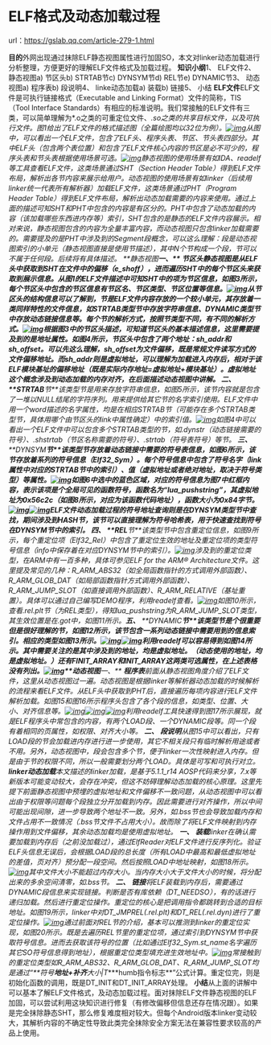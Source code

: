 # ELF格式及动态加载过程

url：https://gslab.qq.com/article-279-1.html



**目的**外网出现通过抹除ELF静态视图属性进行加固SO，本文对linker动态加载进行分析整理，方便更好的理解ELF文件格式及加载过程。 **知识小纲**1、 ELF文件2、 静态视图a) 节区头b) STRTAB节c) DYNSYM节d) REL节e) DYNAMIC节3、 动态视图a) 程序表b) 段说明4、 linke动态加载a) 装载b) 链接5、 小结 **ELF文件**ELF文件是可执行链接格式（Executable and Linking Format）文件的简称，TIS（Tool Interface Standards）有相应的标准说明。我们常接触的ELF文件有三类，可以简单理解为*.o之类的可重定位文件、*.so之类的共享目标文件，以及可执行文件。图1给出了ELF文件的格式描述图（全篇绘图均以32位为例）。[![img](https://gslab.qq.com/data/attachment/portal/201707/14/095407dclgbkccgykklk66.png)](https://gslab.qq.com/data/attachment/portal/201707/14/095407dclgbkccgykklk66.png)从图中，可以看出一个ELF文件，包含了ELF头、程序头表、节区、节头表四部分。其中ELF头（包含两个表位置）和包含了ELF文件核心内容的节区是必不可少的，程序头表和节头表根据使用场景可选。[![img](https://gslab.qq.com/data/attachment/portal/201707/14/095407dt9pvjed992fp22y.png)](https://gslab.qq.com/data/attachment/portal/201707/14/095407dt9pvjed992fp22y.png)静态视图的使用场景有如IDA、readelf等工具查看ELF文件，这类场景通过SHT（Section Header Table）得到ELF文件布局，解析出各节内容来展示给用户。动态视图的使用场景有如linker（后续用linker统一代表所有解析器）加载ELF文件，这类场景通过PHT（Program Header Table）得到ELF文件布局，解析出动态加载需要的内容来使用。通过上面的描述可知SHT和PHT中包含的内容是有区分的。PHT中包含了动态加载的内容（该加载哪些东西进内存等）索引，SHT包含的是静态的ELF文件内容展示。相对来说，静态视图包含的内容为全量丰富内容，而动态视图只包含linker加载需要的。需要提及的是PHT中涉及到的Segment段概念，可以这么理解：段是动态视图索引的小单元（静态视图直接是使用节描述），其中N个节构成一个段，节可以不属于任何段。后续将有具体描述。 **静态视图****一、** **节区头**静态视图是从ELF头中获取到SHT在文件中的偏移（e_shoff），进而遍历SHT中的每个节区头来获取到展示信息。从图1的ELF文件描述中可知SHT中的项为节区信息，如图3所示，每个节区头中包含的节区信息有节区名、节区类型、节区位置等信息。[![img](https://gslab.qq.com/data/attachment/portal/201707/14/095407xkvnsqzzfpicxmmg.png)](https://gslab.qq.com/data/attachment/portal/201707/14/095407xkvnsqzzfpicxmmg.png)从节区头的结构信息可以了解到，节是ELF文件内容存放的一个较小单元，其存放着一类同样特性的文件信息，如STRTAB类型节中存放字符串信息、DYNAMIC类型节中存放动态链接信息等。每个节的解析方式，按照节类型不同，有不同的解析方式。[![img](https://gslab.qq.com/data/attachment/portal/201707/14/095407a8ccg92glq4mg849.png)](https://gslab.qq.com/data/attachment/portal/201707/14/095407a8ccg92glq4mg849.png)根据图3中的节区头描述，可知道节区头的基本描述信息，这里需要提及到的是地址属性。如图4所示，节区头中包含了两个地址：sh_addr和sh_offset。可以先这么理解，sh_offset为文件偏移，既是常规文件读写方式的文件偏移地址。而sh_addr则是虚拟地址，可以理解为加载进入内存后，相对于该ELF模块基址的偏移地址（既是实际内存地址=虚拟地址+模块基址）。虚拟地址这个概念涉及到动态加载的内存对齐，在后面描述动态视图中讲解。 **二、** **STRTAB****节**该类型节是用来存放字符串信息，如图5所示，该节内容就是包含了一堆以NULL结尾的字符序列。用来提供给其它节的名字索引使用。ELF文件中用一个word描述的名字属性，均是在相应STRTAB节（可能存在多个STRTAB类型节，具体用哪个由节区头的link中属性确定）中的索引值。[![img](https://gslab.qq.com/data/attachment/portal/201707/14/095408s2pdd7vvvrrt7vp8.png)](https://gslab.qq.com/data/attachment/portal/201707/14/095408s2pdd7vvvrrt7vp8.png)如图4中可以看出一个ELF文件中可以包含多个STRTAB类型的节，如.dynstr（动态链接需要的符号）、.shstrtab（节区名称需要的符号）、.strtab（符号表符号）等节。 **三、** **DYNSYM****节**该类型节存放着动态链接中需要的符号表信息，如图6所示，该节存放着系列的符号信息（Elf32_Sym）。每个符号信息中包含了符号名字（link属性中对应的STRTAB节中的索引）、值（虚拟地址或者绝对地址，取决于符号类型）等属性。[![img](https://gslab.qq.com/data/attachment/portal/201707/14/095408zmmzpcc2cwmw3xz3.png)](https://gslab.qq.com/data/attachment/portal/201707/14/095408zmmzpcc2cwmw3xz3.png)如图6中选中的蓝色区域，对应的符号信息为图7中红框内容，表示该项是个全局可见的函数符号，函数名为“lua_pushstring”，其虚拟地址为0x56c2c（如图8所示，对应为该函数代码地址），函数大小为0x84字节。[![img](https://gslab.qq.com/data/attachment/portal/201707/14/095408bv9lqdvlvvdnj9v9.png)](https://gslab.qq.com/data/attachment/portal/201707/14/095408bv9lqdvlvvdnj9v9.png)[![img](https://gslab.qq.com/data/attachment/portal/201707/14/095408l79cxd7zxbx24k3r.png)](https://gslab.qq.com/data/attachment/portal/201707/14/095408l79cxd7zxbx24k3r.png)ELF文件动态加载过程的符号地址查询则是在DYNSYM类型节中查找，期间涉及到HASH节，该节可以直接理解为符号哈希表，用于快速查找到符号在DYNSYM节中的索引。 **四、** **REL****节**该类型节中包含重定位信息，如图9所示，每个重定位项（Elf32_Rel）中包含了重定位生效的地址及重定位项的类型符号信息（info中保存着在对应DYNSYM节中的索引）。[![img](https://gslab.qq.com/data/attachment/portal/201707/14/095409krvr88zqjthjvxye.png)](https://gslab.qq.com/data/attachment/portal/201707/14/095409krvr88zqjthjvxye.png)涉及到的重定位类型，在ARM中有一百多种，具体可参见ELF for the ARM® Architecture文件。这里提及常见的几种：R_ARM_ABS32（如全局函数指针的方式调用外部函数）、R_ARM_GLOB_DAT（如局部函数指针方式调用外部函数）、R_ARM_JUMP_SLOT（如直接调用外部函数）、R_ARM_RELATIVE（基址重置）。具体可以通过自己编写DEMO程序，利用readelf查看。[![img](https://gslab.qq.com/data/attachment/portal/201707/14/095409bpz4v3q6h5dhhcp5.png)](https://gslab.qq.com/data/attachment/portal/201707/14/095409bpz4v3q6h5dhhcp5.png)如图10所示，查看.rel.plt节（为REL类型），得知lua_pushstring为R_ARM_JUMP_SLOT类型，其生效位置是在.got中，如图11所示。**五、** **DYNAMIC****节**该类型节是个很重要但是很好理解的节，如图12所示，该节包含一系列动态链接中需要用到的信息索引。相应的类型如图13所示。[![img](https://gslab.qq.com/data/attachment/portal/201707/14/095409hpzii5hh2i4mjz53.png)](https://gslab.qq.com/data/attachment/portal/201707/14/095409hpzii5hh2i4mjz53.png)[![img](https://gslab.qq.com/data/attachment/portal/201707/14/095410w6qq6pqbq5q5pxf5.png)](https://gslab.qq.com/data/attachment/portal/201707/14/095410w6qq6pqbq5q5pxf5.png)利用readelf可以容易得到如图14所示。其中需要关注的是其中涉及到的地址，均是虚拟地址。（动态使用的地址，均是虚拟地址。）还有FINIT_ARRAY和INIT_ARRAY这两类可选属性，在上述表格没有列出。[![img](https://gslab.qq.com/data/attachment/portal/201707/14/095410hntnyaq67qzdzfqq.png)](https://gslab.qq.com/data/attachment/portal/201707/14/095410hntnyaq67qzdzfqq.png)**动态视图****一、** **程序表**前面从静态视图角度介绍了ELF文件，这里从动态视图过一遍。动态视图是根据linker等解析器动态加载的时候解析的流程来看ELF文件。从ELF头中获取到PHT后，直接遍历每项内容进行ELF文件解析加载。如图15和图16所示程序头包含了各个段的信息，如类型、位置、大小、对齐信息等。[![img](https://gslab.qq.com/data/attachment/portal/201707/14/095410gt1mbkr1rbb1k1tr.png)](https://gslab.qq.com/data/attachment/portal/201707/14/095410gt1mbkr1rbb1k1tr.png)[![img](https://gslab.qq.com/data/attachment/portal/201707/14/095410heqedz9zed3e5dje.png)](https://gslab.qq.com/data/attachment/portal/201707/14/095410heqedz9zed3e5dje.png)[![img](https://gslab.qq.com/data/attachment/portal/201707/14/095410px8ypduinix8s7fv.png)](https://gslab.qq.com/data/attachment/portal/201707/14/095410px8ypduinix8s7fv.png)利用readelf工具快速得到图17所示展现，就是ELF程序头中常包含的内容，有两个LOAD段、一个DYNAMIC段等。同一个段有着相同的页属性，如权限、对齐大小等。 **二、** **段说明**从图15中可以看出，只有LOAD段的节会加载进内存进行进一步使用，其它不相关段只有临时解析用途或者不用。另外，动态视图中，段会包含多个节，便于linker一次性映射进入内存。但是由于节的权限不同，所以一般需要划分两个LOAD。具体是可写和可执行对立。 **linker动态加载**本文描述的linker加载，是基于5.1.1_r14 AOSP代码来分享，7.x等新版本可能变动较大，会存在冲突，但这不妨碍理解动态加载的核心原理。这里先提下前面静态视图中预埋的虚拟地址和文件偏移不一致问题，从动态视图中可以看出由于权限等问题每个段独立分开加载到内存。因此需要进行对齐操作，所以中间可能出现间隙，进一步导致两个地址不一致。另外，如.bss节也会导致加载内存和文件占用不一致情况（.bss节文件不占用大小）。故而除了将ELF文件映射到内存操作用到文件偏移，其余动态加载均是使用虚拟地址。 **一、** **装载**linker在确认需要加载到内存后（之前没加载过），通过ElfReader对ELF文件进行反序列化。验证ELF头信息无误后，会根据LOAD段的总长度（所有LOAD中最高和最低虚拟地址的差值，页对齐）预分配一段空间。然后按照LOAD中地址映射，如图18所示。[![img](https://gslab.qq.com/data/attachment/portal/201707/14/095411ev236dcxpo0pv7xm.png)](https://gslab.qq.com/data/attachment/portal/201707/14/095411ev236dcxpo0pv7xm.png)其中文件大小不能超过内存大小。当内存大小大于文件大小的时候，将分配出来的多余空间清零，如.bss节。 **二、** **链接**将ELF装载到内存后，需要通过DYNAMIC段信息来实现链接。判断是否有库依赖（DT_NEEDSO），有的话进行递归加载。然后进行重定位操作。重定位的核心是把调用指令都跳转到合适的目标地址。如图19所示，linker中对DT_JMPREL(.rel.plt)和DT_REL(.rel.dyn)进行了重定位操作。[![img](https://gslab.qq.com/data/attachment/portal/201707/14/095411njaoj8dld87ys5al.png)](https://gslab.qq.com/data/attachment/portal/201707/14/095411njaoj8dld87ys5al.png)通过前面对REL节的介绍，基本可以推测到linker的重定位实现，如图20所示。既是去遍历REL节里的重定位项，通过索引到DYNSYM节中获取符号信息。进而去获取该符号的位置（比如通过Elf32_Sym.st_name名字遍历其它SO符号信息得到地址），根据重定位类型填充进生效地址中。[![img](https://gslab.qq.com/data/attachment/portal/201707/14/095411ufzokbikpt0lrutz.png)](https://gslab.qq.com/data/attachment/portal/201707/14/095411ufzokbikpt0lrutz.png)常接触到的重定位类型如R_ARM_ABS32、R_ARM_GLOB_DAT、R_ARM_JUMP_SLOT均是通过“**符号****地址+补齐****大小|T****humb指令标志**”公式计算。重定位完，则是初始化函数的调用，既是DT_INIT和DT_INIT_ARRAY处理。 **小结**从上面的讲解中可以基本了解ELF文件格式，及动态加载过程。面对抹除ELF文件静态视图的ELF加固，可以尝试利用这块知识进行修复（有修改偏移但信息还存在情况跟）。如果是完全抹除静态SHT，那么修复难度相对较大。但每个Android版本linker变动较大，其解析内容的不确定性导致此类完全抹除安全方案无法在兼容性要求较高的产品上使用。 